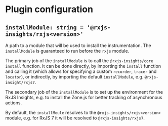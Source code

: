 # Plugin configuration

## `installModule: string = '@rxjs-insights/rxjs<version>'`

A path to a module that will be used to install the instrumentation.
The `installModule` is guaranteed to run before the `rxjs` module.

The primary job of the `installModule` is to call the `@rxjs-insights/core` `install` function.
It can be done directly, by importing the `install` function and calling it (which allows for specifying a custom `recorder`, `tracer` and `locator`), or indirectly, by importing the default `installModule`, e.g. `@rxjs-insight/rxjs7`.

The secondary job of the `installModule` is to set up the environment for the RxJS Insights, e.g. to install the Zone.js for better tracking of asynchronous actions.

By default, the `installMoule` resolves to the `@rxjs-insights/rxjs<version>` module, e.g. for RxJS 7 it will be resolved to `@rxjs-insights/rxjs7`.
